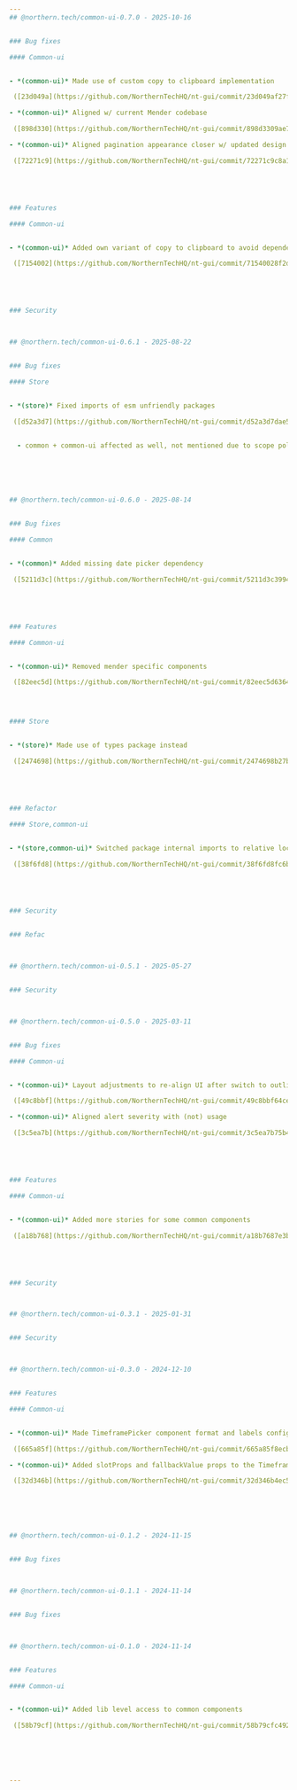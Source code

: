 ```yaml
---
## @northern.tech/common-ui-0.7.0 - 2025-10-16


### Bug fixes

#### Common-ui


- *(common-ui)* Made use of custom copy to clipboard implementation

 ([23d049a](https://github.com/NorthernTechHQ/nt-gui/commit/23d049af27f93d83fd29959ce0bd7c0c09cfe9f2))  by @mzedel

- *(common-ui)* Aligned w/ current Mender codebase

 ([898d330](https://github.com/NorthernTechHQ/nt-gui/commit/898d3309ae751e8af161759831e0000064a078d5))  by @mzedel

- *(common-ui)* Aligned pagination appearance closer w/ updated design

 ([72271c9](https://github.com/NorthernTechHQ/nt-gui/commit/72271c9c8a1ccffda49e1e079ca05e6c17b4739d))  by @mzedel





### Features

#### Common-ui


- *(common-ui)* Added own variant of copy to clipboard to avoid dependency decay

 ([7154002](https://github.com/NorthernTechHQ/nt-gui/commit/71540028f2d9c581a98453f4e514b2016ebef678))  by @mzedel





### Security



## @northern.tech/common-ui-0.6.1 - 2025-08-22


### Bug fixes

#### Store


- *(store)* Fixed imports of esm unfriendly packages

 ([d52a3d7](https://github.com/NorthernTechHQ/nt-gui/commit/d52a3d7dae5199b83f0e73dd3a6c10cf30118bb3))  by @mzedel


  - common + common-ui affected as well, not mentioned due to scope policy






## @northern.tech/common-ui-0.6.0 - 2025-08-14


### Bug fixes

#### Common


- *(common)* Added missing date picker dependency

 ([5211d3c](https://github.com/NorthernTechHQ/nt-gui/commit/5211d3c39947e5374858eb92358fdaa7ac3a1a91))  by @mzedel





### Features

#### Common-ui


- *(common-ui)* Removed mender specific components

 ([82eec5d](https://github.com/NorthernTechHQ/nt-gui/commit/82eec5d63642cae8f8a9cb24d2fd15379c61ff28))  by @mzedel




#### Store


- *(store)* Made use of types package instead

 ([2474698](https://github.com/NorthernTechHQ/nt-gui/commit/2474698b27b9c61a0201e4ee2671a39b5305339e))  by @mzedel





### Refactor

#### Store,common-ui


- *(store,common-ui)* Switched package internal imports to relative locations - to remove path mapping differences in vitest vs. tsup

 ([38f6fd8](https://github.com/NorthernTechHQ/nt-gui/commit/38f6fd8fc6b72caaf03f87bf2e7e9a9167aca6f0))  by @mzedel





### Security


### Refac



## @northern.tech/common-ui-0.5.1 - 2025-05-27


### Security



## @northern.tech/common-ui-0.5.0 - 2025-03-11


### Bug fixes

#### Common-ui


- *(common-ui)* Layout adjustments to re-align UI after switch to outlined inputs

 ([49c8bbf](https://github.com/NorthernTechHQ/nt-gui/commit/49c8bbf64cea2a91c0dcaec33e9ddbed3716437f))  by @aleksandrychev

- *(common-ui)* Aligned alert severity with (not) usage

 ([3c5ea7b](https://github.com/NorthernTechHQ/nt-gui/commit/3c5ea7b75b42957e83a515f606bf886535202078))  by @mzedel





### Features

#### Common-ui


- *(common-ui)* Added more stories for some common components

 ([a18b768](https://github.com/NorthernTechHQ/nt-gui/commit/a18b7687e3b38c99242c18377bf410c6361c2694))  by @mzedel





### Security



## @northern.tech/common-ui-0.3.1 - 2025-01-31


### Security



## @northern.tech/common-ui-0.3.0 - 2024-12-10


### Features

#### Common-ui


- *(common-ui)* Made TimeframePicker component format and labels configurable

 ([665a85f](https://github.com/NorthernTechHQ/nt-gui/commit/665a85f8ecbc0973d1c77f42e647a9a51511216b))  by @aleksandrychev

- *(common-ui)* Added slotProps and fallbackValue props to the TimeframePicker component

 ([32d346b](https://github.com/NorthernTechHQ/nt-gui/commit/32d346b4ec5a2570cceb889688056a20c7b33cdc))  by @aleksandrychev






## @northern.tech/common-ui-0.1.2 - 2024-11-15


### Bug fixes



## @northern.tech/common-ui-0.1.1 - 2024-11-14


### Bug fixes



## @northern.tech/common-ui-0.1.0 - 2024-11-14


### Features

#### Common-ui


- *(common-ui)* Added lib level access to common components

 ([58b79cf](https://github.com/NorthernTechHQ/nt-gui/commit/58b79cfc4922982c55015f8e46799bb3700f352b))  by @mzedel






---
```

